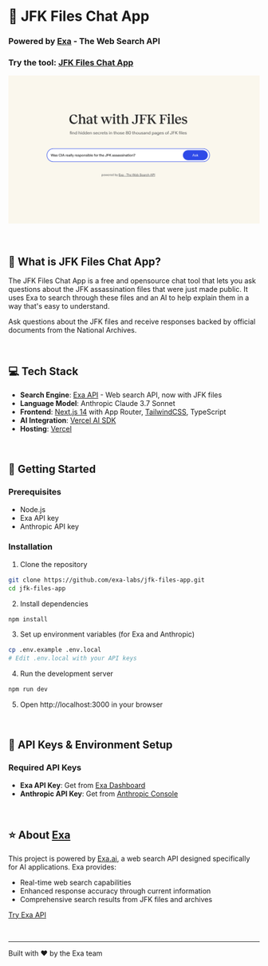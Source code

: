 # 💬 JFK Files Chat App
### Powered by [Exa](https://exa.ai) - The Web Search API

### Try the tool: [JFK Files Chat App](https://jfk-files-app.vercel.app/)

![Screenshot](app/opengraph-image.jpg)

<br>

## 🎯 What is JFK Files Chat App?

The JFK Files Chat App is a free and opensource chat tool that lets you ask questions about the JFK assassination files that were just made public. It uses Exa to search through these files and an AI to help explain them in a way that's easy to understand.

Ask questions about the JFK files and receive responses backed by official documents from the National Archives.

<br>

## 💻 Tech Stack
- **Search Engine**: [Exa API](https://exa.ai) - Web search API, now with JFK files
- **Language Model**: Anthropic Claude 3.7 Sonnet
- **Frontend**: [Next.js 14](https://nextjs.org/docs) with App Router, [TailwindCSS](https://tailwindcss.com), TypeScript
- **AI Integration**: [Vercel AI SDK](https://sdk.vercel.ai/docs/ai-sdk-core)
- **Hosting**: [Vercel](https://vercel.com/)

<br>

## 🚀 Getting Started

### Prerequisites
- Node.js
- Exa API key
- Anthropic API key

### Installation

1. Clone the repository
```bash
git clone https://github.com/exa-labs/jfk-files-app.git
cd jfk-files-app
```

2. Install dependencies
```bash
npm install
```

3. Set up environment variables (for Exa and Anthropic)
```bash
cp .env.example .env.local
# Edit .env.local with your API keys
```

4. Run the development server
```bash
npm run dev
```

5. Open http://localhost:3000 in your browser

<br>

## 🔑 API Keys & Environment Setup

### Required API Keys
* **Exa API Key**: Get from [Exa Dashboard](https://dashboard.exa.ai/api-keys)
* **Anthropic API Key**: Get from [Anthropic Console](https://console.anthropic.com/settings/keys)

<br>

## ⭐ About [Exa](https://exa.ai)

This project is powered by [Exa.ai](https://exa.ai), a web search API designed specifically for AI applications. Exa provides:

* Real-time web search capabilities
* Enhanced response accuracy through current information
* Comprehensive search results from JFK files and archives

[Try Exa API](https://dashboard.exa.ai)

<br>

---

Built with ❤️ by the Exa team
